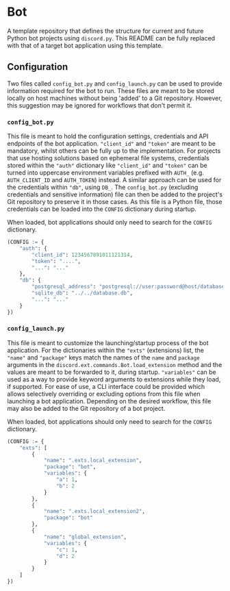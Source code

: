 # Bot
A template repository that defines the structure for current and future Python bot projects using `discord.py`. This README can be fully replaced with that of a target bot application using this template.

## Configuration
Two files called `config_bot.py` and `config_launch.py` can be used to provide information required for the bot to run. These files are meant to be stored locally on host machines without being 'added' to a Git repository. However, this suggestion may be ignored for workflows that don't permit it.  


### `config_bot.py`
This file is meant to hold the configuration settings, credentials and API endpoints of the bot application. `"client_id"` and `"token"` are meant to be mandatory, whilst others can be fully up to the implementation. For projects that use hosting solutions based on ephemeral file systems, credentials stored within the `"auth"` dictionary like `"client_id"` and `"token"` can be turned into uppercase environment variables prefixed with `AUTH_` (e.g. `AUTH_CLIENT_ID` and `AUTH_TOKEN`) instead. A similar approach can be used for the credentials within `"db"`, using `DB_`. The `config_bot.py` (excluding credentials and sensitive information) file can then be added to the project's Git repository to preserve it in those cases. As this file is a Python file, those credentials can be loaded into the `CONFIG` dictionary during startup.

When loaded, bot applications should only need to search for the `CONFIG` dictionary.

```py
(CONFIG := {
    "auth": {
        "client_id": 1234567891011121314,
        "token": "....",
        "...": "..."
    },
    "db": {
        "postgresql_address": "postgresql://user:password@host/database",
        "sqlite_db": "../../database.db",
        "...": "..."
    }
})
```

### `config_launch.py`
This file is meant to customize the launching/startup process of the bot application. For the dictionaries within the `"exts"` (extensions) list, the `"name"` and `"package"` keys match the names of the `name` and `package` arguments in the `discord.ext.commands.Bot.load_extension` method and the values are meant to be forwarded to it, during startup. `"variables"` can be used as a way to provide keyword arguments to extensions while they load, if supported. For ease of use, a CLI interface could be provided which allows selectively overriding or excluding options from this file when launching a bot application. Depending on the desired workflow, this file may also be added to the Git repository of a bot project.

When loaded, bot applications should only need to search for the `CONFIG` dictionary.

```py
(CONFIG := {
    "exts": [
        {
            "name": ".exts.local_extension",
            "package": "bot",
            "variables": {
                "a": 1,
                "b": 2
            }
        },
        {
            "name": ".exts.local_extension2",
            "package": "bot"
        },
        {
            "name": "global_extension",
            "variables": {
                "c": 1,
                "d": 2
            }
        }
    ]
})
```
